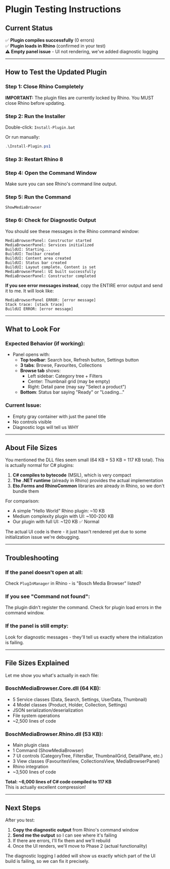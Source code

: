 # Plugin Testing Instructions

## Current Status

✅ **Plugin compiles successfully** (0 errors)  
✅ **Plugin loads in Rhino** (confirmed in your test)  
⚠️ **Empty panel issue** - UI not rendering, we've added diagnostic logging

---

## How to Test the Updated Plugin

### Step 1: Close Rhino Completely
**IMPORTANT:** The plugin files are currently locked by Rhino. You MUST close Rhino before updating.

### Step 2: Run the Installer
Double-click: `Install-Plugin.bat`

Or run manually:
```powershell
.\Install-Plugin.ps1
```

### Step 3: Restart Rhino 8

### Step 4: Open the Command Window
Make sure you can see Rhino's command line output.

### Step 5: Run the Command
```
ShowMediaBrowser
```

### Step 6: Check for Diagnostic Output

You should see these messages in the Rhino command window:

```
MediaBrowserPanel: Constructor started
MediaBrowserPanel: Services initialized
BuildUI: Starting...
BuildUI: Toolbar created
BuildUI: Content area created
BuildUI: Status bar created
BuildUI: Layout complete. Content is set
MediaBrowserPanel: UI built successfully
MediaBrowserPanel: Constructor completed
```

**If you see error messages instead**, copy the ENTIRE error output and send it to me. It will look like:
```
MediaBrowserPanel ERROR: [error message]
Stack trace: [stack trace]
BuildUI ERROR: [error message]
```

---

## What to Look For

### Expected Behavior (if working):
- Panel opens with:
  - **Top toolbar**: Search box, Refresh button, Settings button
  - **3 tabs**: Browse, Favourites, Collections
  - **Browse tab** shows:
    - Left sidebar: Category tree + Filters
    - Center: Thumbnail grid (may be empty)
    - Right: Detail pane (may say "Select a product")
  - **Bottom**: Status bar saying "Ready" or "Loading..."

### Current Issue:
- Empty gray container with just the panel title
- No controls visible
- Diagnostic logs will tell us WHY

---

## About File Sizes

You mentioned the DLL files seem small (64 KB + 53 KB = 117 KB total). This is actually normal for C# plugins:

1. **C# compiles to bytecode** (MSIL), which is very compact
2. **The .NET runtime** (already in Rhino) provides the actual implementation
3. **Eto.Forms and RhinoCommon** libraries are already in Rhino, so we don't bundle them

For comparison:
- A simple "Hello World" Rhino plugin: ~10 KB
- Medium complexity plugin with UI: ~100-200 KB
- Our plugin with full UI: ~120 KB ✅ Normal

The actual UI code is there - it just hasn't rendered yet due to some initialization issue we're debugging.

---

## Troubleshooting

### If the panel doesn't open at all:
Check `PlugInManager` in Rhino - is "Bosch Media Browser" listed?

### If you see "Command not found":
The plugin didn't register the command. Check for plugin load errors in the command window.

### If the panel is still empty:
Look for diagnostic messages - they'll tell us exactly where the initialization is failing.

---

## File Sizes Explained

Let me show you what's actually in each file:

### BoschMediaBrowser.Core.dll (64 KB):
- 5 Service classes (Data, Search, Settings, UserData, Thumbnail)
- 4 Model classes (Product, Holder, Collection, Settings)
- JSON serialization/deserialization
- File system operations
- ~2,500 lines of code

### BoschMediaBrowser.Rhino.dll (53 KB):
- Main plugin class
- 1 Command (ShowMediaBrowser)
- 7 UI controls (CategoryTree, FiltersBar, ThumbnailGrid, DetailPane, etc.)
- 3 View classes (FavouritesView, CollectionsView, MediaBrowserPanel)
- Rhino integration
- ~3,500 lines of code

**Total: ~6,000 lines of C# code compiled to 117 KB**  
This is actually excellent compression!

---

## Next Steps

After you test:

1. **Copy the diagnostic output** from Rhino's command window
2. **Send me the output** so I can see where it's failing
3. If there are errors, I'll fix them and we'll rebuild
4. Once the UI renders, we'll move to Phase 2 (actual functionality)

The diagnostic logging I added will show us exactly which part of the UI build is failing, so we can fix it precisely.
